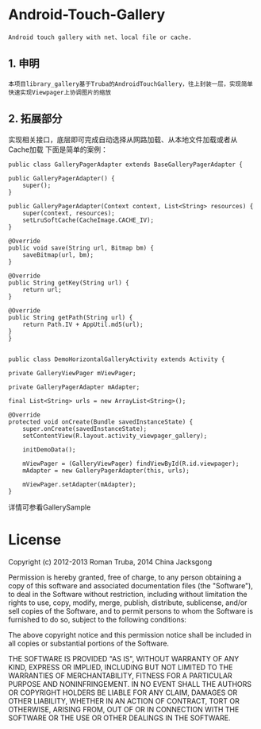 # Android-Touch-Gallery


`Android touch gallery with net、local file or cache.`

## 1. 申明
	本项目library_gallery基于Truba的AndroidTouchGallery，往上封装一层，实现简单快速实现Viewpager上协调图片的缩放
	
## 2. 拓展部分

实现相关接口，底层即可完成自动选择从网路加载、从本地文件加载或者从Cache加载
下面是简单的案例：

	public class GalleryPagerAdapter extends BaseGalleryPagerAdapter {

	public GalleryPagerAdapter() {
		super();
	}

	public GalleryPagerAdapter(Context context, List<String> resources) {
		super(context, resources);
		setLruSoftCache(CacheImage.CACHE_IV);
	}

	@Override
	public void save(String url, Bitmap bm) {
		saveBitmap(url, bm);
	}

	@Override
	public String getKey(String url) {
		return url;
	}

	@Override
	public String getPath(String url) {
		return Path.IV + AppUtil.md5(url);
	}
	}
	
	
	public class DemoHorizontalGalleryActivity extends Activity {

	private GalleryViewPager mViewPager;

	private GalleryPagerAdapter mAdapter;

	final List<String> urls = new ArrayList<String>();

	@Override
	protected void onCreate(Bundle savedInstanceState) {
		super.onCreate(savedInstanceState);
		setContentView(R.layout.activity_viewpager_gallery);

		initDemoData();

		mViewPager = (GalleryViewPager) findViewById(R.id.viewpager);
		mAdapter = new GalleryPagerAdapter(this, urls);

		mViewPager.setAdapter(mAdapter);
	}
	
详情可参看GallerySample

License
===================
Copyright (c) 2012-2013 Roman Truba, 2014 China Jacksgong

 Permission is hereby granted, free of charge, to any person obtaining a copy of this software and associated
 documentation files (the "Software"), to deal in the Software without restriction, including without limitation
 the rights to use, copy, modify, merge, publish, distribute, sublicense, and/or sell copies of the Software, and to
 permit persons to whom the Software is furnished to do so, subject to the following conditions:

 The above copyright notice and this permission notice shall be included in all copies or substantial
 portions of the Software.

 THE SOFTWARE IS PROVIDED "AS IS", WITHOUT WARRANTY OF ANY KIND, EXPRESS OR IMPLIED, INCLUDING BUT NOT LIMITED
 TO THE WARRANTIES OF MERCHANTABILITY, FITNESS FOR A PARTICULAR PURPOSE AND NONINFRINGEMENT. IN NO EVENT SHALL
 THE AUTHORS OR COPYRIGHT HOLDERS BE LIABLE FOR ANY CLAIM, DAMAGES OR OTHER LIABILITY,
 WHETHER IN AN ACTION OF CONTRACT, TORT OR OTHERWISE, ARISING FROM, OUT OF OR IN CONNECTION WITH
 THE SOFTWARE OR THE USE OR OTHER DEALINGS IN THE SOFTWARE.

	